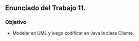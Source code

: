 ## Enunciado del Trabajo 11.



### Objetivo
- Modelar en UML y luego codificar en Java la clase Cliente.
